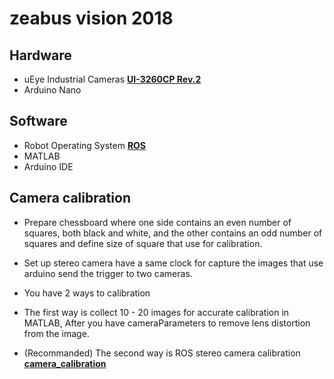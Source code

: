 # zeabus vision 2018

## Hardware

* uEye Industrial Cameras [**UI-3260CP Rev.2**](https://en.ids-imaging.com/store/ui-3260cp-rev-2.html)
* Arduino Nano

## Software

* Robot Operating System [**ROS**](http://www.ros.org) 
* MATLAB
* Arduino IDE

## Camera calibration
    
* Prepare chessboard where one side contains an even number of squares, both black and white, and the other contains an odd number of squares and define size of square that use for calibration.  

* Set up stereo camera have a same clock for capture the images that use arduino send the trigger to two cameras.
    
* You have 2 ways to calibration
    
* The first way is collect 10 - 20 images for accurate calibration in MATLAB, After you have cameraParameters to remove lens distortion from the image. 
   
* (Recommanded) The second way is ROS stereo camera calibration [**camera_calibration**](https://wiki.ros.org/camera_calibration/)
    
